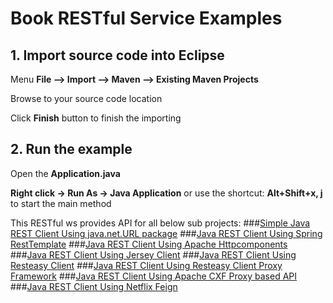 # Book RESTful Service Examples


## 1. Import source code into Eclipse

Menu **File –> Import –> Maven –> Existing Maven Projects**

Browse to your source code location

Click **Finish** button to finish the importing

## 2. Run the example

Open the **Application.java** 

**Right click -> Run As -> Java Application** or use the shortcut: **Alt+Shift+x, j** to start the main method  


This RESTful ws provides API for all below sub projects:
###[Simple Java REST Client Using java.net.URL package](http://howtoprogram.xyz/2016/07/02/simple-java-rest-client-using-java-net-url-package)
###[Java REST Client Using Spring RestTemplate](http://howtoprogram.xyz/2016/07/03/java-rest-client-using-spring-resttemplate/)
###[Java REST Client Using Apache Httpcomponents](http://howtoprogram.xyz/2016/07/04/java-rest-client-using-apache-httpcomponents/)
###[Java REST Client Using Jersey Client](http://howtoprogram.xyz/2016/07/05/java-rest-client-using-jersey-client/)
###[Java REST Client Using Resteasy Client](http://howtoprogram.xyz/2016/07/12/java-rest-client-using-resteasy-client/)
###[Java REST Client Using Resteasy Client Proxy Framework](http://howtoprogram.xyz/2016/07/13/java-rest-client-using-resteasy-client-proxy-framework/)
###[Java REST Client Using Apache CXF Proxy based API](http://howtoprogram.xyz/2016/07/15/java-rest-client-using-apache-cxf-proxy-based-api/)
###[Java REST Client Using Netflix Feign](http://howtoprogram.xyz/2016/07/18/java-rest-client-using-netflix-feign/)